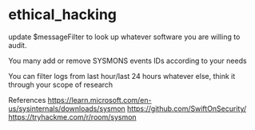 # ethical_hacking

update $messageFilter to look up whatever software you are willing to audit.

You many add or remove SYSMONS events IDs according to your needs

You can filter logs from last hour/last 24 hours whatever else, think it through your scope of research

References
https://learn.microsoft.com/en-us/sysinternals/downloads/sysmon
https://github.com/SwiftOnSecurity/
https://tryhackme.com/r/room/sysmon
